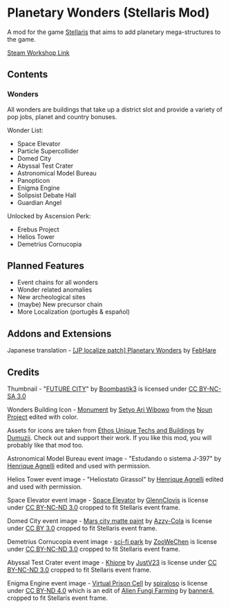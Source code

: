 # Planetary Wonders (Stellaris Mod)

A mod for the game [Stellaris](https://store.steampowered.com/app/281990/Stellaris/) that aims to add planetary mega-structures to the game.

[Steam Workshop Link](https://steamcommunity.com/sharedfiles/filedetails/?id=2305790641)

## Contents

### Wonders
All wonders are buildings that take up a district slot and provide a variety of pop jobs, planet and country bonuses.

Wonder List:
* Space Elevator
* Particle Supercollider
* Domed City
* Abyssal Test Crater
* Astronomical Model Bureau
* Panopticon
* Enigma Engine
* Solipsist Debate Hall
* Guardian Angel

Unlocked by Ascension Perk:
* Erebus Project
* Helios Tower
* Demetrius Cornucopia

## Planned Features
* Event chains for all wonders
* Wonder related anomalies
* New archeological sites
* (maybe) New precursor chain
* More Localization (portugês & español)

## Addons and Extensions
Japanese translation - [[JP localize patch] Planetary Wonders](https://steamcommunity.com/sharedfiles/filedetails/?id=2352049755) by [FebHare](https://steamcommunity.com/profiles/76561198097877684)

## Credits
Thumbnail - "[FUTURE CITY](https://www.deviantart.com/boombastik3/art/FUTURE-CITY-284229568)" by [Boombastik3](https://www.deviantart.com/boombastik3) is licensed under [CC BY-NC-SA 3.0](https://creativecommons.org/licenses/by-nc-sa/3.0/?ref=ccsearch&atype=rich)

Wonders Building Icon - [Monument](https://thenounproject.com/term/monument/1178950/) by [Setyo Ari Wibowo](https://thenounproject.com/seochan.art/) from the [Noun Project](https://thenounproject.com/) edited with color.

Assets for icons are taken from [Ethos Unique Techs and Buildings](https://steamcommunity.com/sharedfiles/filedetails/?id=804732593) by [Dumuzii](https://steamcommunity.com/id/Bobloblawlobslawbomb). Check out and support their work. If you like this mod, you will probably like that mod too.

Astronomical Model Bureau event image - "Estudando o sistema J-397" by [Henrique Agnelli](https://steamcommunity.com/profiles/76561198125622825) edited and used with permission.

Helios Tower event image - "Heliostato Girassol" by [Henrique Agnelli](https://steamcommunity.com/profiles/76561198125622825) edited and used with permission.

Space Elevator event image - [Space Elevator](https://www.deviantart.com/glennclovis/art/Space-Elevator-447553527) by [GlennClovis](https://www.deviantart.com/glennclovis) is license under [CC BY-NC-ND 3.0](https://creativecommons.org/licenses/by-nc-nd/3.0/) cropped to fit Stellaris event frame.

Domed City event image - [Mars city matte paint](https://www.deviantart.com/azzy-cola/art/Mars-city-matte-paint-499444972) by [Azzy-Cola](https://www.deviantart.com/azzy-cola) is license under [CC BY 3.0](https://creativecommons.org/licenses/by/3.0/) cropped to fit Stellaris event frame.

Demetrius Cornucopia event image - [sci-fi park](https://www.deviantart.com/zoowechen/art/sci-fi-park-829259463) by [ZooWeChen](https://www.deviantart.com/zoowechen) is license under [CC BY-NC-ND 3.0](https://creativecommons.org/licenses/by-nc-nd/3.0/) cropped to fit Stellaris event frame.

Abyssal Test Crater event image - [Khione](https://www.deviantart.com/justv23/art/Khione-852609139) by [JustV23](https://www.deviantart.com/justv23) is license under [CC BY-NC-ND 3.0](https://creativecommons.org/licenses/by-nc-nd/3.0/) cropped to fit Stellaris event frame.

Enigma Engine event image - [Virtual Prison Cell](https://www.deviantart.com/spiraloso/art/Virtual-Prison-Cell-833156800) by [spiraloso](https://www.deviantart.com/spiraloso) is license under [CC BY-ND 4.0](https://creativecommons.org/licenses/by-nd/4.0/) which is an edit of [Alien Fungi Farming](https://www.deviantart.com/banner4/art/Alien-Fungi-Farming-755315936) by [banner4](https://www.deviantart.com/banner4), cropped to fit Stellaris event frame.
